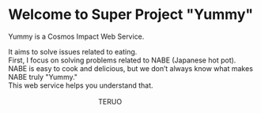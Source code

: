 # Welcome to Super Project "Yummy"

Yummy is a Cosmos Impact Web Service.

It aims to solve issues related to eating.  
First, I focus on solving problems related to NABE (Japanese hot pot).  
NABE is easy to cook and delicious, but we don’t always know what makes NABE truly "Yummy."  
This web service helps you understand that.

　　　　　　　　　　　　　TERUO
